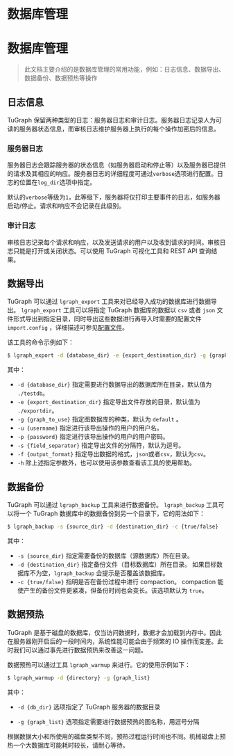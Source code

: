 # 数据库管理

# 数据库管理

> 此文档主要介绍的是数据库管理的常用功能，例如：日志信息、数据导出、数据备份、数据预热等操作

## 日志信息

TuGraph 保留两种类型的日志：服务器日志和审计日志。服务器日志记录人为可读的服务器状态信息，而审核日志维护服务器上执行的每个操作加密后的信息。

### 服务器日志

服务器日志会跟踪服务器的状态信息（如服务器启动和停止等）以及服务器已提供的请求及其相应的响应。服务器日志的详细程度可通过`verbose`选项进行配置。日志的位置在`log_dir`选项中指定。

默认的`verbose`等级为`1`，此等级下，服务器将仅打印主要事件的日志，如服务器启动/停止。请求和响应不会记录在此级别。

### 审计日志

审核日志记录每个请求和响应，以及发送请求的用户以及收到请求的时间。审核日志只能是打开或关闭状态。可以使用 TuGraph 可视化工具和 REST API 查询结果。

## 数据导出

TuGraph 可以通过 `lgraph_export` 工具来对已经导入成功的数据库进行数据导出。 `lgraph_export` 工具可以将指定 TuGraph 数据库的数据以 `csv` 或者 `json` 文件形式导出到指定目录，同时导出这些数据进行再导入时需要的配置文件 `import.config` ，详细描述可参见[配置文件](#%E9%85%8D%E7%BD%AE%E6%96%87%E4%BB%B6)。

该工具的命令示例如下：

```bash
$ lgraph_export -d {database_dir} -e {export_destination_dir} -g {graph_to_use} -u {username} -p {password} -f {output_format}
```

其中：

- `-d {database_dir}` 指定需要进行数据导出的数据库所在目录，默认值为 `./testdb`。
- `-e {export_destination_dir}` 指定导出文件存放的目录，默认值为 `./exportdir`。
- `-g {graph_to_use}` 指定图数据库的种类，默认为 `default` 。
- `-u {username}` 指定进行该导出操作的用户的用户名。
- `-p {password}` 指定进行该导出操作的用户的用户密码。
- `-s {field_separator}` 指定导出文件的分隔符，默认为逗号。
- `-f {output_format}` 指定导出数据的格式，`json`或者`csv`，默认为`csv`。
- `-h` 除上述指定参数外，也可以使用该参数查看该工具的使用帮助。

## 数据备份

TuGraph 可以通过 `lgraph_backup` 工具来进行数据备份。
`lgraph_backup` 工具可以将一个 TuGraph 数据库中的数据备份到另一个目录下，它的用法如下：

```bash
$ lgraph_backup -s {source_dir} -d {destination_dir} -c {true/false}
```

其中：

- `-s {source_dir}` 指定需要备份的数据库（源数据库）所在目录。
- `-d {destination_dir}` 指定备份文件（目标数据库）所在目录。
  如果目标数据库不为空，`lgraph_backup` 会提示是否覆盖该数据库。
- `-c {true/false}` 指明是否在备份过程中进行 compaction。
  compaction 能使产生的备份文件更紧凑，但备份时间也会变长。该选项默认为 `true`。

## 数据预热

TuGraph 是基于磁盘的数据库，仅当访问数据时，数据才会加载到内存中。因此在服务器刚开启后的一段时间内，系统性能可能会由于频繁的 IO 操作而变差。此时我们可以通过事先进行数据预热来改善这一问题。

数据预热可以通过工具 `lgraph_warmup` 来进行。它的使用示例如下：

```bash
$ lgraph_warmup -d {directory} -g {graph_list}
```

其中：

- `-d {db_dir}` 选项指定了 TuGraph 服务器的数据目录

- `-g {graph_list}` 选项指定需要进行数据预热的图名称，用逗号分隔

根据数据大小和所使用的磁盘类型不同，预热过程运行时间也不同。机械磁盘上预热一个大数据库可能耗时较长，请耐心等待。
